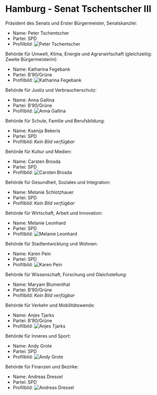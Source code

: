 # Hamburg - Senat Tschentscher III

Präsident des Senats und Erster Bürgermeister, Senatskanzlei:
* Name: Peter Tschentscher
* Partei: SPD
* Profilbild: ![Peter Tschentscher](https://upload.wikimedia.org/wikipedia/commons/thumb/0/05/2019-07-06_BeachVolleyball_Weltmeisterschaft_Hamburg_2019_StP_0538_LR10_by_Stepro.jpg/400px-2019-07-06_BeachVolleyball_Weltmeisterschaft_Hamburg_2019_StP_0538_LR10_by_Stepro.jpg)

Behörde für Umwelt, Klima, Energie und Agrarwirtschaft (gleichzeitig: Zweite Bürgermeisterin):
* Name: Katharina Fegebank
* Partei: B’90/Grüne
* Profilbild: ![Katharina Fegebank](https://upload.wikimedia.org/wikipedia/commons/thumb/7/78/Fegebank_19_%28cropped%29.jpeg/400px-Fegebank_19_%28cropped%29.jpeg)

Behörde für Justiz und Verbraucherschutz:
* Name: Anna Gallina
* Partei: B’90/Grüne
* Profilbild: ![Anna Gallina](https://upload.wikimedia.org/wikipedia/commons/thumb/0/0f/Anna_Gallina_2018_by_Jenny_Paul_%28cropped%29.jpg/400px-Anna_Gallina_2018_by_Jenny_Paul_%28cropped%29.jpg)

Behörde für Schule, Familie und Berufsbildung:
* Name: Ksenija Bekeris
* Partei: SPD
* Profilbild: *Kein Bild verfügbar*

Behörde für Kultur und Medien:
* Name: Carsten Brosda
* Partei: SPD
* Profilbild: ![Carsten Brosda](https://upload.wikimedia.org/wikipedia/commons/thumb/5/58/Senator_Dr._Carsten_Brosda.jpg/400px-Senator_Dr._Carsten_Brosda.jpg)

Behörde für Gesundheit, Soziales und Integration:
* Name: Melanie Schlotzhauer
* Partei: SPD
* Profilbild: *Kein Bild verfügbar*

Behörde für Wirtschaft, Arbeit und Innovation:
* Name: Melanie Leonhard
* Partei: SPD
* Profilbild: ![Melanie Leonhard](https://upload.wikimedia.org/wikipedia/commons/thumb/a/ac/2019-04-12_Sitzung_des_Bundesrates_by_Olaf_Kosinsky-0054.jpg/400px-2019-04-12_Sitzung_des_Bundesrates_by_Olaf_Kosinsky-0054.jpg)

Behörde für Stadtentwicklung und Wohnen:
* Name: Karen Pein
* Partei: SPD
* Profilbild: ![Karen Pein](https://upload.wikimedia.org/wikipedia/commons/thumb/d/d2/Karen_Pein.jpg/400px-Karen_Pein.jpg)

Behörde für Wissenschaft, Forschung und Gleichstellung:
* Name: Maryam Blumenthal
* Partei: B’90/Grüne
* Profilbild: *Kein Bild verfügbar*

Behörde für Verkehr und Mobilitätswende:
* Name: Anjes Tjarks
* Partei: B’90/Grüne
* Profilbild: ![Anjes Tjarks](https://upload.wikimedia.org/wikipedia/commons/thumb/5/55/2018-09-26_Dr._Anjes_Tjarks_%28WLP_Hamburg%29_by_Sandro_Halank%E2%80%931.jpg/400px-2018-09-26_Dr._Anjes_Tjarks_%28WLP_Hamburg%29_by_Sandro_Halank%E2%80%931.jpg)

Behörde für Inneres und Sport:
* Name: Andy Grote
* Partei: SPD
* Profilbild: ![Andy Grote](https://upload.wikimedia.org/wikipedia/commons/thumb/3/36/2018-09-26_Andy_Grote_%28WLP_Hamburg%29_by_Sandro_Halank%E2%80%932.jpg/400px-2018-09-26_Andy_Grote_%28WLP_Hamburg%29_by_Sandro_Halank%E2%80%932.jpg)

Behörde für Finanzen und Bezirke:
* Name: Andreas Dressel
* Partei: SPD
* Profilbild: ![Andreas Dressel](https://upload.wikimedia.org/wikipedia/commons/thumb/2/2d/Dressel%2C_Andreas_-_2087.jpg/400px-Dressel%2C_Andreas_-_2087.jpg)
